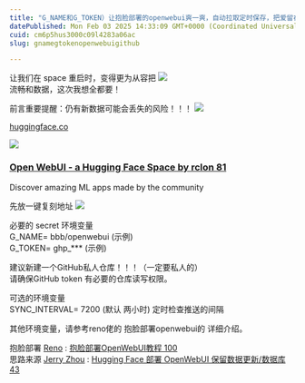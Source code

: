 ```yaml
---
title: "G_NAME和G_TOKEN）让抱脸部署的openwebui爽一爽，自动拉取定时保存，把爱留在Github"
datePublished: Mon Feb 03 2025 14:33:09 GMT+0000 (Coordinated Universal Time)
cuid: cm6p5hus3000c09l4283a06ac
slug: gnamegtokenopenwebuigithub

---
```


让我们在 space 重启时，变得更为从容把 ![](file:///C:/Users/loveximi/.config/joplin-desktop/resources/69efa931750c4c46850ccda863dcd38d.png)  
流畅和数据，这次我想全都要！

前言重要提醒：仍有新数据可能会丢失的风险！！！ ![](file:///C:/Users/loveximi/.config/joplin-desktop/resources/0433203fcf2a49caa27aec13b4e79d41.png)

[huggingface.co](https://huggingface.co/spaces/rclon/web)

![](file:///C:/Users/loveximi/.config/joplin-desktop/resources/300f2861b33a45ccbfce681109ee98f6.png)

### [Open WebUI - a Hugging Face Space by rclon 81](https://huggingface.co/spaces/rclon/web)

Discover amazing ML apps made by the community

先放一键复刻地址 ![](file:///C:/Users/loveximi/.config/joplin-desktop/resources/06f8ecc935be495f9fa252d4e1508509.png)

必要的 secret 环境变量  
G_NAME= bbb/openwebui (示例)  
G_TOKEN= ghp_*** (示例)

建议新建一个GitHub私人仓库！！！（一定要私人的）  
请确保GitHub token 有必要的仓库读写权限。

可选的环境变量  
SYNC_INTERVAL= 7200 (默认 两小时) 定时检查推送的间隔

其他环境变量，请参考reno佬的 抱脸部署openwebui的 详细介绍。

抱脸部署 [Reno](https://linux.do/u/Reno) : [抱脸部署OpenWebUI教程 100](https://linux.do/t/topic/97292)  
思路来源 [Jerry Zhou](https://linux.do/u/YangguangZhou) : [Hugging Face 部署 OpenWebUI 保留数据更新/数据库 43](https://linux.do/t/topic/97339)
